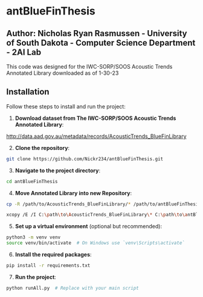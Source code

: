 # antBlueFinThesis
## Author: Nicholas Ryan Rasmussen - University of South Dakota - Computer Science Department - 2AI Lab

This code was designed for the IWC-SORP/SOOS Acoustic Trends Annotated Library downloaded as of 1-30-23

## Installation

Follow these steps to install and run the project:

1. **Download dataset from The IWC-SORP/SOOS Acoustic Trends Annotated Library**:

http://data.aad.gov.au/metadata/records/AcousticTrends_BlueFinLibrary

2. **Clone the repository**:

```bash
git clone https://github.com/Nickr234/antBlueFinThesis.git
```

3. **Navigate to the project directory**:

```bash
cd antBlueFinThesis
```

4. **Move Annotated Library into new Repository**:

```bash
cp -R /path/to/AcousticTrends_BlueFinLibrary/* /path/to/antBlueFinThesis/ ## Linux

xcopy /E /I C:\path\to\AcousticTrends_BlueFinLibrary\* C:\path\to\antBlueFinThesis\  ## Windows
```

5. **Set up a virtual environment** (optional but recommended):

```bash
python3 -m venv venv
source venv/bin/activate  # On Windows use `venv\Scripts\activate`
```

6. **Install the required packages**:

```bash
pip install -r requirements.txt
```

7. **Run the project**:

```bash
python runAll.py  # Replace with your main script
```